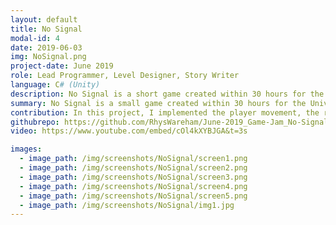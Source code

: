 ```yaml
---
layout: default
title: No Signal
modal-id: 4
date: 2019-06-03
img: NoSignal.png
project-date: June 2019
role: Lead Programmer, Level Designer, Story Writer
language: C# (Unity)
description: No Signal is a short game created within 30 hours for the University of Gloucestershire Game Jame 2019. My team consisted of 3 Programmers including myself and 2 Designers. The theme of this game jam was "Waves," so my team and I decided to use radio waves as the main mechanic. The game follows a UFO hunter with a radio scanner which he uses to track down his van to enevitably get back home after being abducted. However, when using the scanner, it causes the aliens to try to attack him. <br><br>This game came in the Top 3 within the main competition, and was then chosen to be shown off at the end of year show, where it placed 2nd overall.
summary: No Signal is a small game created within 30 hours for the University of Gloucestershire Game Jam 2019; with the theme of 'Waves'.
contribution: In this project, I implemented the player movement, the radio scanner mechanic, level transitions. I also partly worked on the overall project management roles such as task assignment and asset importing. <br><br> Mechanics Developed<ul><li>Player Movement</li><li>Short Range Radio Tracker, a device that beeped at shorter intervals based on the players' distance to a goal item</li><li>Long Range Radio Tracker, a "menu" where the player has to tune to a specific frequency to see nodes that they can travel to on the map</li><li>Player Dialogue</li><li>Scene Transition System</li></ul>
githubrepo: https://github.com/RhysWareham/June-2019_Game-Jam_No-Signal
video: https://www.youtube.com/embed/cOl4kXYBJGA&t=3s

images:
  - image_path: /img/screenshots/NoSignal/screen1.png
  - image_path: /img/screenshots/NoSignal/screen2.png
  - image_path: /img/screenshots/NoSignal/screen3.png
  - image_path: /img/screenshots/NoSignal/screen4.png
  - image_path: /img/screenshots/NoSignal/screen5.png
  - image_path: /img/screenshots/NoSignal/img1.jpg
---
```

